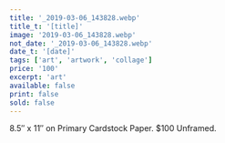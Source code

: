 ```yaml
---
title: '_2019-03-06_143828.webp'
title_t: '[title]'
image: '2019-03-06_143828.webp'
not_date: '_2019-03-06_143828.webp'
date_t: '[date]'
tags: ['art', 'artwork', 'collage']
price: '100'
excerpt: 'art'
available: false
print: false
sold: false
---
```



8.5″ x 11″ on Primary Cardstock Paper.
$100 Unframed.
